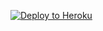 [![Deploy to Heroku](https://github.com/fernandoarocha/playground/actions/workflows/main.yml/badge.svg)](https://github.com/fernandoarocha/playground/actions/workflows/main.yml)
